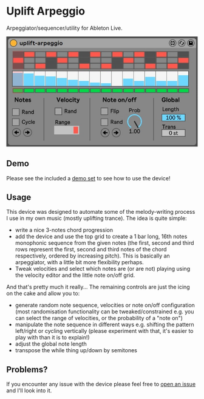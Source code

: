 # Uplift Arpeggio

Arpeggiator/sequencer/utility for Ableton Live.

![Screenshot](screenshot.jpg)

## Demo

Please see the included a [demo set](uplift-arpeggio-demo-project.zip) to see how to use the device! 

## Usage 

This device was designed to automate some of the melody-writing process I use in my own music (mostly uplifting trance). The idea is quite simple: 

* write a nice 3-notes chord progression 
* add the device and use the top grid to create a 1 bar long, 16th notes monophonic sequence from the given notes (the first, second and third rows represent the first, second and third notes of the chord respectively, ordered by increasing pitch). This is basically an arpeggiator, with a little bit more flexibility perhaps. 
* Tweak velocities and select which notes are (or are not) playing using the velocity editor and the little note on/off grid. 

And that's pretty much it really... The remaining controls are just the icing on the cake and allow you to:

* generate random note sequence, velocities or note on/off configuration (most randomisation functionality can be tweaked/constrained e.g. you can select the range of velocities, or the probability of a "note on")
* manipulate the note sequence in different ways e.g. shifting the pattern left/right or cycling vertically (please experiment with that, it's easier to play with than it is to explain!) 
* adjust the global note length 
* transpose the while thing up/down by semitones

## Problems? 

If you encounter any issue with the device please feel free to [open an issue](https://github.com/dfilaretti/uplift-arpeggio/issues/new) and I'll look into it.  
